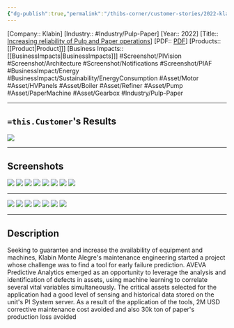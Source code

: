 ```yaml
---
{"dg-publish":true,"permalink":"/thibs-corner/customer-stories/2022-klabin-increasing-reliability-of-pulp-and-paper-operations/","noteIcon":""}
---
```


[Company:: Klabin]
[Industry:: #Industry/Pulp-Paper]
[Year:: 2022]
[Title:: [Increasing reliability of Pulp and Paper operations](https://resources.osisoft.com/presentations/increasing-reliability-of-pulp-and-paper-operations-with-aveva-predictive-analytics-and-aveva-pi-system---klabin/)]
[PDF:: [PDF](https://cdn.osisoft.com/osi/presentations/2022-AVEVA-Amsterdam/UC22EU-D2PI050-Klabin-Goncalves-Pedro-Increasing-reliability-of-Pulp-and-Paper.pdf)]
[Products:: [[Product\|Product]]]
[Business Impacts:: [[BusinessImpacts\|BusinessImpacts]]]
#Screenshot/PIVision #Screenshot/Architecture #Screenshot/Notifications #Screenshot/PIAF  #BusinessImpact/Energy #BusinessImpact/Sustainability/EnergyConsumption 
#Asset/Motor #Asset/HVPanels #Asset/Boiler #Asset/Refiner #Asset/Pump #Asset/PaperMachine #Asset/Gearbox #Industry/Pulp-Paper 

---
## `=this.Customer`'s Results
![](https://i.imgur.com/DJkZfbl.png)

---
## Screenshots
![](https://i.imgur.com/rcPlymt.png)
![](https://i.imgur.com/uQecfBi.jpg)
![](https://i.imgur.com/jzGS5MO.png)
![](https://i.imgur.com/3XAceqJ.png)
![](https://i.imgur.com/7Ph4MjJ.png)
![](https://i.imgur.com/gW8jkYV.jpg)
![](https://i.imgur.com/10IBOy8.jpg)
![](https://i.imgur.com/ff0crVk.png)

---
![](https://i.imgur.com/pIPWA4p.png)
![](https://i.imgur.com/34upHvN.png)
![](https://i.imgur.com/wheHD2R.png)
![](https://i.imgur.com/E5JbE3N.png)
![](https://i.imgur.com/gBxAeE8.png)
![](https://i.imgur.com/uvElLDs.png)
![](https://i.imgur.com/4woBBj7.jpg)


---
## Description
Seeking to guarantee and increase the availability of equipment and machines, Klabin Monte Alegre's maintenance engineering started a project whose challenge was to find a tool for early failure prediction. AVEVA Predictive Analytics emerged as an opportunity to leverage the analysis and identification of defects in assets, using machine learning to correlate several vital variables simultaneously. The critical assets selected for the application had a good level of sensing and historical data stored on the unit's PI System server. As a result of the application of the tools, 2M USD corrective maintenance cost avoided and also 30k ton of paper's production loss avoided